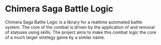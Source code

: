 # Chimera Saga Battle Logic

Chimera Saga Battle Logic is a library for a realtime automated battle system. The core of the combat is driven by the application of and removal of statuses using skills. The project aims to make this combat logic the core of a much larger stretegy game by a similar name.
